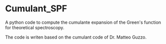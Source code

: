 # Cumulant_SPF
A python code to compute the cumulante expansion of the Green's function for theoretical spectroscopy.

The code is writen based on the cumulant code of Dr. Matteo Guzzo.
